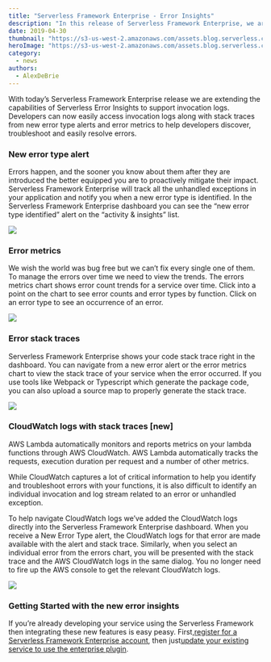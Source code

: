 ```yaml
---
title: "Serverless Framework Enterprise - Error Insights"
description: "In this release of Serverless Framework Enterprise, we are extending Error Insights to support invocation logs access along with stack traces & more."
date: 2019-04-30
thumbnail: "https://s3-us-west-2.amazonaws.com/assets.blog.serverless.com/framework-enterprise-updates/error-insights/serverless-enterprise-error-insights-thumb.png"
heroImage: "https://s3-us-west-2.amazonaws.com/assets.blog.serverless.com/framework-enterprise-updates/error-insights/serverless-enterprise-error-insights-header.png"
category:
  - news
authors:
  - AlexDeBrie
---
```


With today’s Serverless Framework Enterprise release we are extending the capabilities of Serverless Error Insights to support invocation logs. Developers can now easily access invocation logs along with stack traces from new error type alerts and error metrics to help developers discover, troubleshoot and easily resolve errors.

### New error type alert

Errors happen, and the sooner you know about them after they are introduced the better equipped you are to proactively mitigate their impact. Serverless Framework Enterprise will track all the unhandled exceptions in your application and notify you when a new error type is identified. In the Serverless Framework Enterprise dashboard you can see the “new error type identified” alert on the “activity & insights” list.

<img src="https://s3-us-west-2.amazonaws.com/assets.blog.serverless.com/framework-enterprise-updates/error-insights/serverless-enterprise-activity-insights.png">

### Error metrics

We wish the world was bug free but we can’t fix every single one of them. To manage the errors over time we need to view the trends. The errors metrics chart shows error count trends for a service over time. Click into a point on the chart to see error counts and error types by function. Click on an error type to see an occurrence of an error.

<img src="https://s3-us-west-2.amazonaws.com/assets.blog.serverless.com/framework-enterprise-updates/error-insights/serverless-enterprise-error-metrics.png">

### Error stack traces

Serverless Framework Enterprise shows your code stack trace right in the dashboard. You can navigate from a new error alert or the error metrics chart to view the stack trace of your service when the error occurred. If you use tools like Webpack or Typescript which generate the package code, you can also upload a source map to properly generate the stack trace.

<img src="https://s3-us-west-2.amazonaws.com/assets.blog.serverless.com/framework-enterprise-updates/error-insights/serverless-enterprise-error-stacktrace.png">

### CloudWatch logs with stack traces \[new]

AWS Lambda automatically monitors and reports metrics on your lambda functions through AWS CloudWatch. AWS Lambda automatically tracks the requests, execution duration per request and a number of other metrics.

While CloudWatch captures a lot of critical information to help you identify and troubleshoot errors with your functions, it is also difficult to identify an individual invocation and log stream related to an error or unhandled exception.

To help navigate CloudWatch logs we’ve added the CloudWatch logs directly into the Serverless Framework Enterprise dashboard. When you receive a New Error Type alert, the CloudWatch logs for that error are made available with the alert and stack trace. Similarly, when you select an individual error from the errors chart, you will be presented with the stack trace and the AWS CloudWatch logs in the same dialog. You no longer need to fire up the AWS console to get the relevant CloudWatch logs.

<img src="https://s3-us-west-2.amazonaws.com/assets.blog.serverless.com/framework-enterprise-updates/error-insights/serverless-enterprise-cloudwatch-logs.png">

### Getting Started with the new error insights

If you’re already developing your service using the Serverless Framework then integrating these new features is easy peasy. First,[register for a Serverless Framework Enterprise account](https://serverless.com/enterprise/#enterprise-contact-form), then just[update your existing service to use the enterprise plugin](https://github.com/serverless/enterprise/blob/master/docs/update.md).